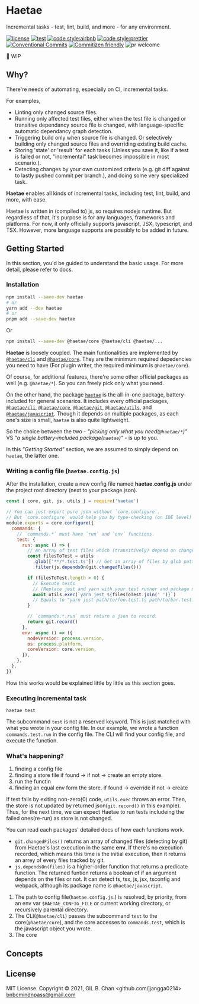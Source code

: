 # Haetae

Incremental tasks - test, lint, build, and more - for any environment.

[![license](https://img.shields.io/badge/license-MIT-ff4081.svg?style=flat-square&labelColor=black)](./LICENSE)
[![test](https://img.shields.io/badge/test-jest-7c4dff.svg?style=flat-square&labelColor=black)](./jest.config.js)
[![code style:airbnb](https://img.shields.io/badge/code_style-airbnb-448aff.svg?style=flat-square&labelColor=black)](https://github.com/airbnb/javascript)
[![code style:prettier](https://img.shields.io/badge/code_style-prettier-18ffff.svg?style=flat-square&labelColor=black)](https://prettier.io/)
[![Conventional Commits](https://img.shields.io/badge/Conventional%20Commits-1.0.0-ffab00.svg?style=flat-square&labelColor=black)](https://conventionalcommits.org)
[![Commitizen friendly](https://img.shields.io/badge/Commitizen-cz_conventional_changelog-dd2c00.svg?style=flat-square&labelColor=black)](http://commitizen.github.io/cz-cli/)
![pr welcome](https://img.shields.io/badge/PRs-welcome-09FF33.svg?style=flat-square&labelColor=black)

🚧 WIP

## Why?

There're needs of automating, especially on CI, incremental tasks.

For examples,

- Linting only changed source files.
- Running only affected test files, either when the test file is changed or transitive dependancy source file is changed, with language-specific automatic dependancy graph detection.
- Triggering build only when source file is changed. Or selectively building only changed source files and overriding existing build cache.
- Storing 'state' or 'result' for each tasks (Unless you save it, like if a test is failed or not, "incremental" task becomes impossible in most scenario.).
- Detecting changes by your own customized criteria (e.g. git diff against to lastly pushed commit per branch.), and doing some very specialized task.

**Haetae** enables all kinds of incremental tasks, including test, lint, build, and more, with ease.

Haetae is written in (compiled to) js, so requires nodejs runtime.
But regardless of that, it's purpose is for any languages, frameworks and platforms.
For now, it only officially supports javascript, JSX, typescript, and TSX.
However, more language supports are possibly to be added in future.

## Getting Started

In this section, you'd be guided to understand the basic usage. For more detail, please refer to docs.

### Installation

```sh
npm install --save-dev haetae
# or
yarn add --dev haetae
# or
pnpm add --save-dev haetae
```

Or

```sh
npm install --save-dev @haetae/core @haetae/cli @haetae/...
```

**Haetae** is loosely coupled. The main funtionalities are implemented by [`@haetae/cli`](./packages/cli) and [`@haetae/core`](./packages/core). They are the minimum required depedencies you need to have (For plugin writer, the required minimum is `@haetae/core`).

Of course, for additional features, there're some other official packages as well (e.g. `@haetae/*`). So you can freely pick only what you need.

On the other hand, the package [`haetae`](./packages/haetae) is the all-in-one package, battery-included for general scenarios. It includes every official packages, [`@haetae/cli`](./packages/cli), [`@haetae/core`](./packages/core), [`@haetae/git`](./packages/git), [`@haetae/utils`](./packages/utils), and [`@haetae/javascript`](./packages/javascript). Though it depends on multiple packages, as each one's size is small, `haetae` is also quite lightweight.

So the choice between the two - _"picking only what you need(`@haetae/*`)"_ VS _"a single battery-included package(`haetae`)"_ - is up to you.

In this _"Getting Started"_ section, we are assumed to simply depend on `haetae`, the latter one.

### Writing a config file (`haetae.config.js`)

After the installation, create a new config file named **haetae.config.js** under the project root directory (next to your package.json).

```js
const { core, git, js, utils } = require('haetae')

// You can just export pure json without `core.configure`.
// But `core.configure` would help you by type-checking (on IDE level)
module.exports = core.configure({
  commands: {
    // `commands.*` must have `run` and `env` functions.
    test: {
      run: async () => {
        // An array of test files which (transitively) depend on changed (git) files
        const filesToTest = utils
          .glob(['**/*.test.ts']) // Get an array of files by glob pattern.
          .filter(js.dependsOn(git.changedFiles()))

        if (filesToTest.length > 0) {
          // Execute tests
          // (Replace jest and yarn with your test runner and package manager)
          await utils.exec(`yarn jest ${filesToTest.join(' ')}`)
          // Equals to "yarn jest path/to/foo.test.ts path/to/bar.test.ts ..."
        }

        // `commands.*.run` must return a json to record.
        return git.record()
      },
      env: async () => ({
        nodeVersion: process.version,
        os: process.platform,
        coreVersion: core.version,
      }),
    },
  },
})
```

How this works would be explained little by little as this section goes.

### Executing incremental task

```shell
haetae test
```

The subcommand `test` is not a reserved keyword. This is just matched with what you wrote in your config file. In our example, we wrote a function `commands.test.run` in the config file. The CLI will find your config file, and execute the function.

### What's happening?

1. finding a config file
2. finding a store file
   if found ->
   if not -> create an empty store.
3. run the functin
4. finding an equal env form the store.
   if found -> override
   if not -> create

If test fails by exiting non-zero(0) code, `utils.exec` throws an error. Then, the store is not updated by returned json(`git.record()` in this example). Thus, for the next time, we can expect Haetae to run tests includeing the failed ones(re-run) as store is not changed.

You can read each packages' detailed docs of how each functions work.

- `git.changedFiles()` returns an array of changed files (detecting by git) from Haetae's last execution in the same **env**. If there's no execution recorded, which means this time is the initial execution, then it returns an arrey of every files tracked by git.
- `js.dependsOn(files)` is a higher-order function that returns a predicate function. The returned funtion returns a boolean of if an argument depends on the files or not. It can detect ts, tsx, js, jsx, tsconfig and webpack, although its package name is `@haetae/javascript`.

1. The path to config file(`haetae.config.js`.) is resolved, by priority, from an env var `$HAETAE_CONFIG_FILE` or current working directory, or recursively parental directory.
1. The CLI(`@haetae/cli`) passes the subcommand `test` to the core(`@haetae/core`), and the core accesses to `commands.test`, which is the javascript object you wrote.
1. The core

## Concepts

## License

MIT License. Copyright © 2021, GIL B. Chan <github.com/jjangga0214> <bnbcmindnpass@gmail.com>

